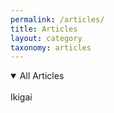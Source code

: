 ```yaml
---
permalink: /articles/
title: Articles
layout: category
taxonomy: articles
---
```


<details open>
<summary>All Articles</summary>
<br>
<a src="/articles/ikigai">Ikigai</a>
</details>
